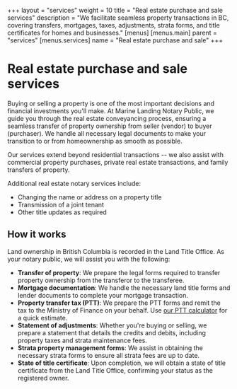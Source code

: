 +++
layout = "services"
weight = 10
title = "Real estate purchase and sale services"
description = "We facilitate seamless property transactions in BC, covering transfers, mortgages, taxes, adjustments, strata forms, and title certificates for homes and businesses."
[menus]
  [menus.main]
    parent = "services"
  [menus.services]
    name = "Real estate purchase and sale"
+++

# Real estate purchase and sale services

Buying or selling a property is one of the most important decisions and financial investments you'll make.
At Marine Landing Notary Public, we guide you through the real estate conveyancing process, ensuring a seamless transfer of property ownership from seller (vendor) to buyer (purchaser).
We handle all necessary legal documents to make your transition to or from homeownership as smooth as possible.

Our services extend beyond residential transactions --
we also assist with commercial property purchases, private real estate transactions, and family transfers of property.

Additional real estate notary services include:

- Changing the name or address on a property title
- Transmission of a joint tenant
- Other title updates as required

## How it works

Land ownership in British Columbia is recorded in the Land Title Office.
As your notary public, we will assist you with the following:

- **Transfer of property**:
  We prepare the legal forms required to transfer property ownership from the transferor to the transferee.
- **Mortgage documentation**:
  We handle the necessary land title forms and lender documents to complete your mortgage transaction.
- **Property transfer tax (PTT)**:
  We prepare the PTT forms and remit the tax to the Ministry of Finance on your behalf.
  Use [our PTT calculator](/ptt-calculator/) for a quick estimate.
- **Statement of adjustments**:
  Whether you're buying or selling, we prepare a statement that details the credits and debits,
  including property taxes and strata maintenance fees.
- **Strata property management forms**:
  We assist in obtaining the necessary strata forms to ensure all strata fees are up to date.
- **State of title certificate**:
  Upon completion, we will obtain a state of title certificate from the Land Title Office,
  confirming your status as the registered owner.
